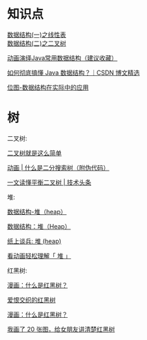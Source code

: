 # 知识点

[数据结构(一)之线性表](https://www.cnblogs.com/chengxiao/p/5979059.html)  
[数据结构(二)之二叉树](https://www.cnblogs.com/chengxiao/p/6395265.html)

[动画演绎Java常用数据结构（建议收藏）](https://mp.weixin.qq.com/s/ECq6Ws7ZyfA06uVkCFig6g)

[如何彻底搞懂 Java 数据结构？｜CSDN 博文精选](https://mp.weixin.qq.com/s/ipy6avfnzIP7R6Qxj1BMpw)

[位图-数据结构在实际中的应用](https://jiajunhuang.com/tutorial/data_structure/bitmap.md?hmsr=toutiao.io&utm_medium=toutiao.io&utm_source=toutiao.io)

# 树

二叉树:

[二叉树就是这么简单](https://juejin.im/post/5ab5a01d518825555c1d9a24)

[动画 | 什么是二分搜索树（附伪代码）](https://mp.weixin.qq.com/s/0nubI8XPcUJYAaEk-Eomrg)

[一文读懂平衡二叉树 | 技术头条](https://mp.weixin.qq.com/s/AYWe67uhB466GcJoWehx5A)

堆:

[数据结构-堆（heap）](https://blog.csdn.net/juanqinyang/article/details/51418629)

[数据结构：堆（Heap）](https://www.jianshu.com/p/6b526aa481b1)

[纸上谈兵: 堆 (heap)](https://www.cnblogs.com/vamei/archive/2013/03/20/2966612.html)

[看动画轻松理解「 堆 」](https://www.cxyxiaowu.com/1943.html)

红黑树:

[漫画：什么是红黑树？](https://juejin.im/post/5a27c6946fb9a04509096248)

[爱恨交织的红黑树](https://mp.weixin.qq.com/s/oisJz1vz6z3N8G8xyJWI7Q)

[漫画：什么是红黑树？](https://mp.weixin.qq.com/s/E8KTTZHCmr9e0jHO3DosNQ)

[我画了 20 张图，给女朋友讲清楚红黑树](https://mp.weixin.qq.com/s/Un1LuUo4LDQC8Sl-mfg4og)

